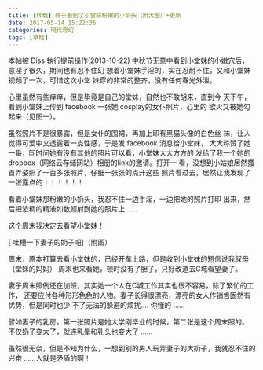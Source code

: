 ```yaml
---
title: [转载] 终于看到了小堂妹粉嫩的小奶头（附大图）+更新
date: 2017-05-14 15:22:36
categories: 現代奇幻
tags: [草榴]
---
```

本帖被 Diss 執行提前操作(2013-10-22)
中秋节无意中看到小堂妹的小嫩穴后，意淫了很久，期间也有忍不住幻
想着小堂妹手淫的，实在忍耐不住，又和小堂妹视频了一次，可惜这次小堂
妹穿的非常的整齐，没有任何春光外泄。

心里虽然有些痒痒，但是毕竟是自己的堂妹，自然也不敢胡来，直到今
天下午，看到小堂妹上传到 facebook 一张她 cosplay的女仆照片，心里的
欲火又被她勾起来（见图一）。
 
虽然照片不是很暴露，但是女仆的围裙，再加上印有黑猫头像的白色丝
袜，让人觉得可爱中又透露着一点性感，于是发 facebook 消息给小堂妹，
大大称赞了她一番，同时问她有没有其他的照片可以看，小堂妹大大方方的
发给了我一个她的 dropbox（网络云存储网站）相册的link的邀请。打开一
看，没想到小姑娘居然搔首弄姿照了一百多张照片，仔细一张张的点开这些
照片看过去，居然让我发现了一张露点的！！！！！！
 
看着小堂妹那粉嫩的小奶头，我忍不住一边手淫，一边把她的照片打印
出来，然后把浓稠的精液如数颜射到她的照片上……

这个周末我决定去看望小堂妹！

[ 吐槽一下妻子的奶子吧]（附图）

周末，原本打算去看小堂妹的，已经开车上路，但是收到小堂妹的短信说我叔母（堂妹的妈妈）
周末也来看她，顿时没有了胆子，只好改道去C城看望妻子。

妻子周末照例还在加班，其实她一个人在C城工作其实也很不容易，除了繁忙的工作，
还要应付各种形形色色的人物。妻子长得很漂亮，漂亮的女人作销售固然有优势，但是同时也少
不了无法的躲避的烦扰.... 你懂的 ……

譬如妻子的乳房，第一张照片是她大学刚毕业的时候，第二张是这个周末照的。
不仅奶子变大了，就连乳晕和乳头也变大了 ……

 

 

虽然很无奈，但是不知为什么，一想到别的男人玩弄妻子的大奶子，我就忍不住的兴奋 ……人就是矛盾的啊！